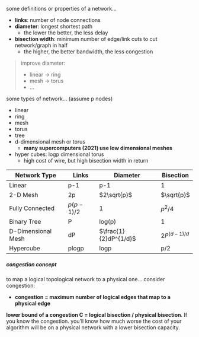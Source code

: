 some definitions or properties of a network...
- **links**: number of node connections
- **diameter**: longest shortest path
	- the lower the better, the less delay
- **bisection width**: minimum number of edge/link cuts to cut network/graph in half
	- the higher, the better bandwidth, the less congestion

> improve diameter: 
> - linear -> ring
> - mesh -> torus
> -  ...

some types of network... (assume p nodes)
- linear
- ring
- mesh
- torus
- tree
- d-dimensional mesh or torus
	-	**many supercomputers (2021) use low dimensional meshes**
-	hyper cubes: logp dimensional torus
	-	high cost of wire, but high bisection width in return

Network Type | Links | Diameter | Bisection
------------ | ------------ | ------------ | ----------
Linear | p-1 | p-1 | 1
2-D Mesh | 2p | $2\sqrt{p}$ | $\sqrt{p}$
Fully Connected | $p(p-1)/2$ | 1 | $p^2/4$
Binary Tree | P | log(p) | 1
D-Dimensional Mesh | dP | $\frac{1}{2}dP^{1/d}$ | $2P^{(d-1)/d}$
Hypercube | plogp | logp | p/2

##### congestion concept
to  map a logical topological network to a physical one...
consider congestion:
- **congestion = maximum number of logical edges that map to a physical edge**

**lower bound of a congestion C = logical bisection / physical bisection**. If you know the congestion. you’ll know how much worse the cost of your algorithm will be on a physical network with a lower bisection capacity.